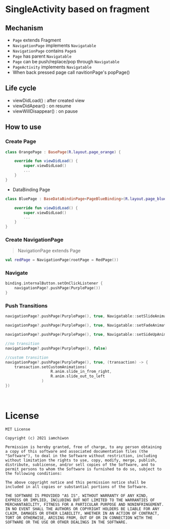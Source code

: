 # SingleActivity based on fragment

## Mechanism

- `Page` extends Fragment
- `NavigationPage` implements `Navigatable`
- `NavigationPage` contains `Page`s
- `Page` has parent `Navigatable`
- `Page` can be push/replace/pop through `Navigatable`
- `PageActivity` implements `Navigatable`
- When back pressed page call navitionPage's popPage()

## Life cycle

- viewDidLoad() : after created view
- viewDidApear() : on resume
- viewWillDisappear() : on pause

## How to use

### Create Page

```kotlin
class OrangePage : BasePage(R.layout.page_orange) {

    override fun viewDidLoad() {
        super.viewDidLoad()
        ...
    }
}
```

- DataBinding Page

```kotlin
class BluePage : BaseDataBindinPage<PageBlueBinding>(R.layout.page_blue) {

    override fun viewDidLoad() {
        super.viewDidLoad()
        ...
    }
}
```

### Create NavigationPage

> NavigationPage extends Page

```kotlin
val redPage = NavigationPage(rootPage = RedPage())
```

### Navigate

```kotlin
binding.internalButton.setOnClickListener {
    navigationPage?.pushPage(PurplePage())
}
```

### Push Transitions

```kotlin
navigationPage?.pushPage(PurplePage(), true, Navigatable::setSlideAnimation)

navigationPage?.pushPage(PurplePage(), true, Navigatable::setFadeAnimation)

navigationPage?.pushPage(PurplePage(), true, Navigatable::setSideUpAnimation)

//no transition
navigationPage?.pushPage(PurplePage(), false)

//custom transition
navigationPage?.pushPage(PurplePage(), true, (transaction) -> {
    transaction.setCustomAnimations(
                    R.anim.slide_in_from_right,
                    R.anim.slide_out_to_left
                )
})
```

<br/>

# License

```
MIT License

Copyright (c) 2021 iamchiwon

Permission is hereby granted, free of charge, to any person obtaining a copy of this software and associated documentation files (the "Software"), to deal in the Software without restriction, including without limitation the rights to use, copy, modify, merge, publish, distribute, sublicense, and/or sell copies of the Software, and to permit persons to whom the Software is furnished to do so, subject to the following conditions:

The above copyright notice and this permission notice shall be included in all copies or substantial portions of the Software.

THE SOFTWARE IS PROVIDED "AS IS", WITHOUT WARRANTY OF ANY KIND, EXPRESS OR IMPLIED, INCLUDING BUT NOT LIMITED TO THE WARRANTIES OF MERCHANTABILITY, FITNESS FOR A PARTICULAR PURPOSE AND NONINFRINGEMENT. IN NO EVENT SHALL THE AUTHORS OR COPYRIGHT HOLDERS BE LIABLE FOR ANY CLAIM, DAMAGES OR OTHER LIABILITY, WHETHER IN AN ACTION OF CONTRACT, TORT OR OTHERWISE, ARISING FROM, OUT OF OR IN CONNECTION WITH THE SOFTWARE OR THE USE OR OTHER DEALINGS IN THE SOFTWARE.
```
